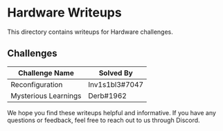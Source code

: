 # Hardware Writeups

This directory contains writeups for Hardware challenges.

## Challenges

| Challenge Name | Solved By |
| --- | --- |
| Reconfiguration | Inv1s1bl3#7047 |
| Mysterious Learnings | Derb#1962 |


We hope you find these writeups helpful and informative. If you have any questions or feedback, feel free to reach out to us through Discord.
